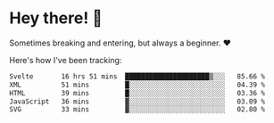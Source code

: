 # Hey there! 👋
Sometimes breaking and entering, but always a beginner. ❤️

Here's how I've been tracking:
<!--START_SECTION:waka-->

```txt
Svelte       16 hrs 51 mins  █████████████████████▒░░░   85.66 %
XML          51 mins         █░░░░░░░░░░░░░░░░░░░░░░░░   04.39 %
HTML         39 mins         █░░░░░░░░░░░░░░░░░░░░░░░░   03.36 %
JavaScript   36 mins         ▓░░░░░░░░░░░░░░░░░░░░░░░░   03.09 %
SVG          33 mins         ▓░░░░░░░░░░░░░░░░░░░░░░░░   02.80 %
```

<!--END_SECTION:waka-->
